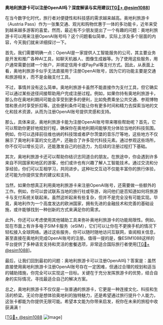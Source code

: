 **奥地利旅游卡可以注册OpenAI吗？深度解读与实用建议[[TG💪+ @esim1088](https://t.me/s/esim1088)]**

在当今数字化时代，旅行者对便捷性和科技感的需求越来越高。奥地利旅游卡（Austria Pass）作为一张集交通、观光和购物优惠于一体的多功能卡，近年来受到越来越多游客的喜爱。然而，最近有不少朋友提出了一个有趣的问题：奥地利旅游卡可以用来注册OpenAI账号吗？这个问题看似简单，实际上涉及多个层面的内容，今天我们就来详细探讨一下。

首先，我们需要明确一点：OpenAI是一家提供人工智能服务的公司，其主要业务是开发和推广各种AI工具，如聊天机器人、图像生成器等。为了使用这些服务，用户通常需要创建一个账户，并绑定信用卡或PayPal等支付方式。因此，从表面上看，奥地利旅游卡似乎无法直接用于注册OpenAI账号，因为它的功能主要是交通和旅游相关，而不是金融支付工具。

不过，事情并没有这么简单。奥地利旅游卡虽然不能直接作为支付工具，但它确实可以通过某些途径间接帮助用户完成注册过程。例如，如果你持有奥地利旅游卡，那么你在奥地利期间可能会享受到更多的便利，比如免费乘坐公共交通、参观博物馆和景点时享受折扣等。这些便利条件可能让你有更多时间和精力去探索当地的文化和技术资源，从而为注册OpenAI账号提供灵感和支持。

那么，具体来说，奥地利旅游卡能为注册OpenAI账号带来哪些帮助呢？首先，它可以帮助你更好地规划行程，确保你在奥地利期间能够充分体验当地的科技氛围。例如，你可以选择前往维也纳的科技馆或者萨尔茨堡的音乐厅等地，这些地方不仅展示了奥地利丰富的文化遗产，还融合了许多现代科技元素。通过参观这些场所，你不仅可以增长见识，还能激发自己的创造力，为后续的注册过程打下基础。

其次，奥地利旅游卡还可以帮助你结识志同道合的朋友。在旅途中，你会遇到许多来自不同国家和地区的游客，他们或许也有兴趣了解人工智能技术。通过交流和分享经验，你们可以互相学习，共同进步。这种社交互动不仅能丰富你的旅行体验，还可能为你提供宝贵的建议和支持。

当然，如果你想真正利用奥地利旅游卡来注册OpenAI账号，还需要做一些额外的工作。例如，你可以尝试联系当地的旅行社或导游，询问他们是否知道如何将旅游卡与支付系统关联起来。虽然这听起来有些复杂，但并不是完全没有可能实现。毕竟，奥地利作为一个高度发达的欧洲国家，拥有先进的金融技术和完善的基础设施，或许能够找到一种创新的方式来满足你的需求。

此外，你还可以考虑使用其他辅助工具来弥补奥地利旅游卡的功能局限性。例如，现在市面上有许多电子SIM卡服务（eSIM），它们可以让你在不更换手机的情况下轻松接入全球网络。通过这些服务，你可以随时随地访问互联网，查阅相关信息，甚至直接在奥地利完成OpenAI账号的注册。值得一提的是，像ESIM1088这样的平台提供了多种语言支持和灵活的套餐选项，非常适合国际旅行者使用[[TG💪+ @esim1088](https://t.me/s/esim1088)]。

最后，让我们回到最初的问题：奥地利旅游卡可以注册OpenAI吗？答案是：虽然直接使用奥地利旅游卡注册OpenAI账号存在一定困难，但通过合理的规划和适当的辅助措施，你完全可以实现这一目标。关键在于充分发挥旅游卡的优势，结合自身的实际情况，寻找最适合自己的解决方案。

总之，奥地利旅游卡不仅仅是一张普通的旅游卡，它更是一种连接文化、科技和生活的桥梁。无论你是想体验奥地利的独特魅力，还是希望通过旅行提升个人能力，这张卡都能为你提供无限可能。希望本文能为你带来启发，祝你在未来的旅程中收获满满！

[[TG💪+ @esim1088](https://t.me/s/esim1088) ![Image](https://i.postimg.cc/4NQfJmqS/Snipaste-2025-05-13-00-14-12.png)]